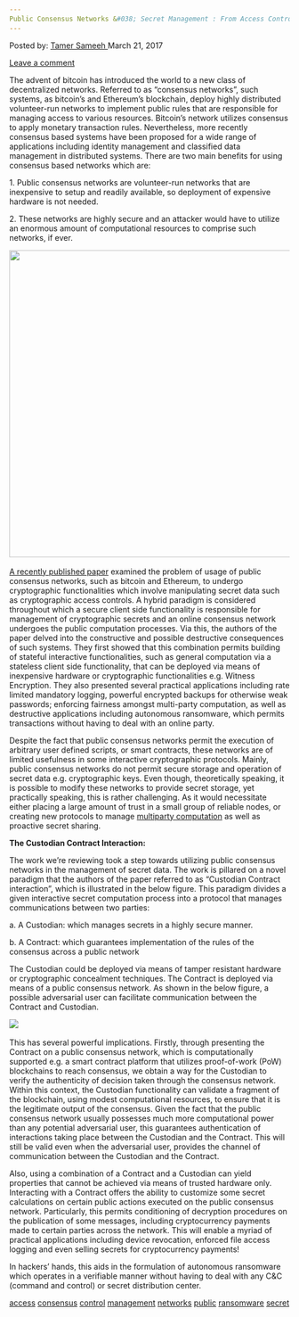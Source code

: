 ```yaml
---
Public Consensus Networks &#038; Secret Management : From Access Control to Ransomware
---
```

<article class="post-listing post-18730 post type-post status-publish format-standard has-post-thumbnail hentry 
tag-access tag-consensus tag-control tag-management tag-networks tag-public tag-ransomware tag-secret">
<div class="post-inner">
<span>Posted by: <a href="https://www.deepdotweb.com/author/tamersameeh/" title="">Tamer Sameeh </a></span>
<span>March 21, 2017</span>

<span><a href="https://www.deepdotweb.com/2017/03/21/public-consensus-networks-secret-management-access-control-ransomware/#respond">Leave a comment</a></span>


<p>The advent of bitcoin has introduced the world to a new class of decentralized networks. Referred to as &#8220;consensus networks&#8221;, such systems, as bitcoin&#8217;s and Ethereum&#8217;s blockchain, deploy highly distributed volunteer-run networks to implement public rules that are responsible for managing access to various resources. Bitcoin&#8217;s network utilizes consensus to apply monetary transaction rules. Nevertheless, more recently consensus based systems have been proposed for a wide range of applications including identity management and classified data management in distributed systems. There are two main benefits for using consensus based networks which are:</p>
<p>1. Public consensus networks are volunteer-run networks that are inexpensive to setup and readily available, so deployment of expensive hardware is not needed.</p>
<p>2. These networks are highly secure and an attacker would have to utilize an enormous amount of computational resources to comprise such networks, if ever.</p>
<p><img class="wp-image-18737 aligncenter" src="/imgs/2017/03/word-image-11.jpeg" width="928" height="551" srcset="/imgs/2017/03/word-image-11.jpeg 1430w, /imgs/2017/03/word-image-11-300x178.jpeg 300w, /imgs/2017/03/word-image-11-1024x608.jpeg 1024w" sizes="(max-width: 928px) 100vw, 928px"/></p>
<p><a href="https://eprint.iacr.org/2017/201.pdf">A recently published paper</a> examined the problem of usage of public consensus networks, such as bitcoin and Ethereum, to undergo cryptographic functionalities which involve manipulating secret data such as cryptographic access controls. A hybrid paradigm is considered throughout which a secure client side functionality is responsible for management of cryptographic secrets and an online consensus network undergoes the public computation processes. Via this, the authors of the paper delved into the constructive and possible destructive consequences of such systems. They first showed that this combination permits building of stateful interactive functionalities, such as general computation via a stateless client side functionality, that can be deployed via means of inexpensive hardware or cryptographic functionalities e.g. Witness Encryption. They also presented several practical applications including rate limited mandatory logging, powerful encrypted backups for otherwise weak passwords; enforcing fairness amongst multi-party computation, as well as destructive applications including autonomous ransomware, which permits transactions without having to deal with an online party.</p>
<p>Despite the fact that public consensus networks permit the execution of arbitrary user defined scripts, or smart contracts, these networks are of limited usefulness in some interactive cryptographic protocols. Mainly, public consensus networks do not permit secure storage and operation of secret data e.g. cryptographic keys. Even though, theoretically speaking, it is possible to modify these networks to provide secret storage, yet practically speaking, this is rather challenging. As it would necessitate either placing a large amount of trust in a small group of reliable nodes, or creating new protocols to manage <a href="https://www.deepdotweb.com/2017/01/05/secure-multi-party-computing-using-bitcoins-blockchain/">multiparty computation</a> as well as proactive secret sharing.</p>
<p><strong>The Custodian Contract Interaction:</strong></p>
<p>The work we&#8217;re reviewing took a step towards utilizing public consensus networks in the management of secret data. The work is pillared on a novel paradigm that the authors of the paper referred to as &#8220;Custodian Contract interaction&#8221;, which is illustrated in the below figure. This paradigm divides a given interactive secret computation process into a protocol that manages communications between two parties:</p>
<p>a. A Custodian: which manages secrets in a highly secure manner.</p>
<p>b. A Contract: which guarantees implementation of the rules of the consensus across a public network</p>
<p>The Custodian could be deployed via means of tamper resistant hardware or cryptographic concealment techniques. The Contract is deployed via means of a public consensus network. As shown in the below figure, a possible adversarial user can facilitate communication between the Contract and Custodian.</p>
<p><img class="wp-image-18738 aligncenter" src="/imgs/2017/03/word-image-48.png" srcset="/imgs/2017/03/word-image-48.png 442w, /imgs/2017/03/word-image-48-300x140.png 300w" sizes="(max-width: 442px) 100vw, 442px"/></p>
<p>This has several powerful implications. Firstly, through presenting the Contract on a public consensus network, which is computationally supported e.g. a smart contract platform that utilizes proof-of-work (PoW) blockchains to reach consensus, we obtain a way for the Custodian to verify the authenticity of decision taken through the consensus network. Within this context, the Custodian functionality can validate a fragment of the blockchain, using modest computational resources, to ensure that it is the legitimate output of the consensus. Given the fact that the public consensus network usually possesses much more computational power than any potential adversarial user, this guarantees authentication of interactions taking place between the Custodian and the Contract. This will still be valid even when the adversarial user, provides the channel of communication between the Custodian and the Contract.</p>
<p>Also, using a combination of a Contract and a Custodian can yield properties that cannot be achieved via means of trusted hardware only. Interacting with a Contract offers the ability to customize some secret calculations on certain public actions executed on the public consensus network. Particularly, this permits conditioning of decryption procedures on the publication of some messages, including cryptocurrency payments made to certain parties across the network. This will enable a myriad of practical applications including device revocation, enforced file access logging and even selling secrets for cryptocurrency payments!</p>
<p>In hackers&#8217; hands, this aids in the formulation of autonomous ransomware which operates in a verifiable manner without having to deal with any C&amp;C (command and control) or secret distribution center.</p>
</div>
<a href="https://www.deepdotweb.com/tag/access/" rel="tag">access</a> <a href="https://www.deepdotweb.com/tag/consensus/" rel="tag">consensus</a> <a href="https://www.deepdotweb.com/tag/control/" rel="tag">control</a> <a href="https://www.deepdotweb.com/tag/management/" rel="tag">management</a> <a href="https://www.deepdotweb.com/tag/networks/" rel="tag">networks</a> <a href="https://www.deepdotweb.com/tag/public/" rel="tag">public</a> <a href="https://www.deepdotweb.com/tag/ransomware/" rel="tag">ransomware</a> <a href="https://www.deepdotweb.com/tag/secret/" rel="tag">secret</a></span> <span style="display:none" class="updated">2017-03-21<a href="https://www.deepdotweb.com/author/tamersameeh/" title="Posts by Tamer Sameeh" rel="author">Tamer Sameeh</a></strong></div>
</div>
</article>

